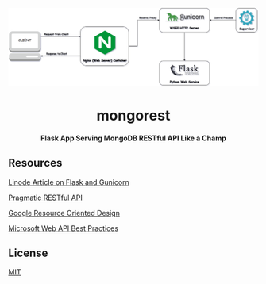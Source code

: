 ![Flask Server](flaskserve.png)
<h1 align="center">
  mongorest
  <br>
</h1>

<h4 align="center">Flask App Serving MongoDB RESTful API Like a Champ<br />
</h4>

## Resources

[Linode Article on Flask and Gunicorn](https://www.linode.com/docs/guides/flask-and-gunicorn-on-ubuntu/)

[Pragmatic RESTful API](https://www.vinaysahni.com/best-practices-for-a-pragmatic-restful-api)

[Google Resource Oriented Design](https://cloud.google.com/apis/design/resources)

[Microsoft Web API Best Practices](https://docs.microsoft.com/en-us/azure/architecture/best-practices/api-design)



## License

[MIT](https://tldrlegal.com/license/mit-license)
